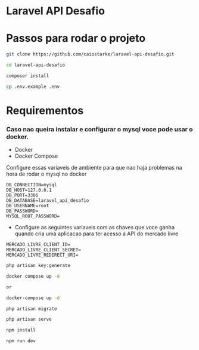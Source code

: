 # Laravel API Desafio

# Passos para rodar o projeto

```bash
git clone https://github.com/caiostarke/laravel-api-desafio.git
```

```bash
cd laravel-api-desafio
```

```bash
composer install
```

```bash    
cp .env.example .env
```

# Requirementos

### Caso nao queira instalar e configurar o mysql voce pode usar o docker. 
- Docker 
- Docker Compose

Configure essas variaveis de ambiente para que nao haja problemas na hora de rodar o mysql no docker

```.env
DB_CONNECTION=mysql
DB_HOST=127.0.0.1
DB_PORT=3306
DB_DATABASE=laravel_api_desafio
DB_USERNAME=root
DB_PASSWORD=
MYSQL_ROOT_PASSWORD=
```


- Configure as seguintes variaveis com as chaves que voce ganha quando cria uma aplicacao para ter acesso a API do mercado livre

```
MERCADO_LIVRE_CLIENT_ID=
MERCADO_LIVRE_CLIENT_SECRET=
MERCADO_LIVRE_REDIRECT_URI=
```

```bash
php artisan key:generate
```

```bash
docker compose up -d

or

docker-compose up -d
```

```bash
php artisan migrate
```

```bash
php artisan serve
```

```bash
npm install
```

```bash
npm run dev
```

